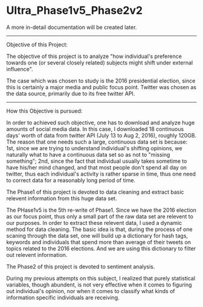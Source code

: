 # Ultra_Phase1v5_Phase2v2

A more in-detail documentation will be created later. 

-----------------------------------------------------------------------------
Objective of this Project:

The objective of this project is to analyze "how individual's preference towards one (or several closely related) subjects might shift under external influence".

The case which was chosen to study is the 2016 presidential election, since this is certainly a major media and public focus point. Twitter was chosen as the data source, primarily due to its free twitter API. 

-----------------------------------------------------------------------------
How this Objective is pursued:

In order to achieved such objective, one has to download and analyze huge amounts of social media data. In this case, I downloaded 18 continuous days' worth of data from twitter API (July 13 to Aug 2, 2016), roughly 120GB. The reason that one needs such a large, continuous data set is because: 1st, since we are trying to understand individual's shifting opinions, we naturally what to have a continuous data set so as not to "missing something"; 2nd, since the fact that individual usually takes sometime to have his/her mind changed, and that most people don't spend all day on twitter, thus each individual's activity is rather sparse in time, thus one need to correct data for a reasonably long period of time. 

The Phase1 of this project is devoted to data cleaning and extract basic relevent information from this huge data set. 

The PHase1v5 is the 5th re-write of Phase1. Since we have the 2016 election as our focus point, thus only a small part of the raw data set are relevent to our purposes. In order to extract these relevent data, I used a dynamic method for data cleaning. The basic idea is that, during the process of one scaning through the data set, one will build up a dictionary for hash tags, keywords and individuals that spend more than average of their tweets on topics related to the 2016 elections. And we are using this dictionary to filter out relevent information. 

The Phase2 of this project is devoted to sentiment analysis. 

During my previous attempts on this subject, I realized that purely statistical variables, though abundent, is not very effective when it comes to figuring out individual's opinion, nor when it comes to classify what kinds of information specific individuals are receiving. 







